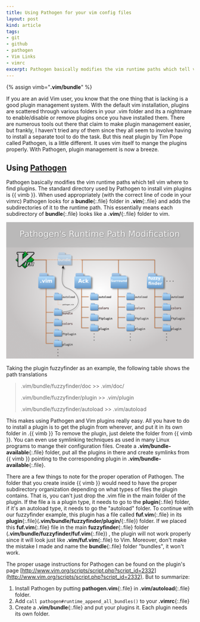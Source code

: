 ```yaml
---
title: Using Pathogen for your vim config files
layout: post
kind: article
tags:
- git
- github
- pathogen
- Vim Links
- vimrc
excerpt: Pathogen basically modifies the vim runtime paths which tell vim where to find plugins.
---
```


{% assign vimb="**.vim/bundle**" %}

If you are an avid Vim user, you know that the one thing that is lacking is a good plugin management system.  With the
default vim installation, plugins are scattered through various folders in your .vim folder and its a nightmare to
enable/disable or remove plugins once you have installed them.  There are numerous tools out there that claim to make
plugin management easier, but frankly, I haven't tried any of them since they all seem to involve having to install a
separate tool to do the task. But this neat plugin by Tim Pope called Pathogen, is a little different. It uses vim
itself to mange the plugins properly. With Pathogen, plugin management is now a breeze.

Using [Pathogen][pathogen]
--------------------------

Pathogen basically modifies the vim runtime paths which tell vim where to find plugins.  The standard directory used by
Pathogen to install vim plugins is {{ vimb }}.  When used appropriately (with the correct line of code in
your vimrc) Pathogen looks for a **bundle**{:.file} folder in **.vim**{:.file} and adds the subdirectories of it to
the runtime path.  This essentially means each subdirectory of **bundle**{:.file} looks like a **.vim/**{:.file} folder
to vim.

[![Pathogen Runtime Path Modification](/assets/images/pathogen_large-1024x742.png)](/assets/images/pathogen_large.png)

Taking the plugin fuzzyfinder as an example, the following table shows the path translations

>.vim/bundle/fuzzyfinder/doc >> .vim/doc/
>
>.vim/bundle/fuzzyfinder/plugin >> .vim/plugin
>
>.vim/bundle/fuzzyfinder/autoload >> .vim/autoload

This makes using Pathogen and Vim plugins really easy. All you have to do to install a plugin is to get the plugin from
wherever, and put it in its own folder in .{{ vimb }} To remove the plugin, just delete the folder from
{{ vimb }}. You can even use symlinking techniques as used in many Linux programs to mange their configuration
files. Create a **.vim/bundle-available**{:.file} folder, put all the plugins in there and create symlinks from {{ vimb }}
pointing to the corresponding plugin in **.vim/bundle-available**{:.file}.

There are a few things to note for the proper operation of Pathogen. The folder that you create inside {{ vimb }}
would need to have the proper subdirectory organization depending on what types of files the plugin contains. That is, you
can't just drop the .vim file in the main folder of the plugin. If the file a is a plugin type, it needs to go
to the **plugin**{:.file} folder, if it's an autoload type, it needs to go the "autoload" folder. To continue with our
fuzzyfinder example, this plugin has a file called **fuf.vim**{:.file} in its
**plugin**{:.file}(**.vim/bundle/fuzzyfinder/plugin/**{:.file}) folder. If we placed this **fuf.vim**{:.file} file in the main **fuzzyfinder**{:.file}
folder (**.vim/bundle/fuzzyfinder/fuf.vim**{:.file}) , the plugin will not work properly since it will look just like
**.vim/fuf.vim**{:.file} to Vim. Moreover, don't make the mistake I made and name the **bundle**{:.file} folder "bundles", it won't
work.

The proper usage instructions for Pathogen can be found on the plugin's page
[http://www.vim.org/scripts/script.php?script_id=2332](http://www.vim.org/scripts/script.php?script_id=2332). But to
summarize:

1. Install Pathogen by putting **pathogen.vim**{:.file}  in **.vim/autoload**{:.file} folder.
2. Add ``call pathogen#runtime_append_all_bundles()`` to your **.vimrc**{:.file}
3. Create a **.vim/bundle**{:.file} and put your plugins it. Each plugin needs its own folder.


[pathogen]: http://www.vim.org/scripts/script.php?script_id=2332
